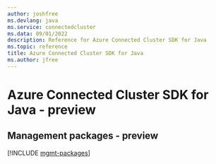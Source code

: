 ```yaml
---
author: joshfree
ms.devlang: java
ms.service: connectedcluster
ms.data: 09/01/2022
description: Reference for Azure Connected Cluster SDK for Java
ms.topic: reference
title: Azure Connected Cluster SDK for Java
ms.author: jfree
---
```

# Azure Connected Cluster SDK for Java - preview

## Management packages - preview
[!INCLUDE [mgmt-packages](connected-cluster-mgmt-index.md)]